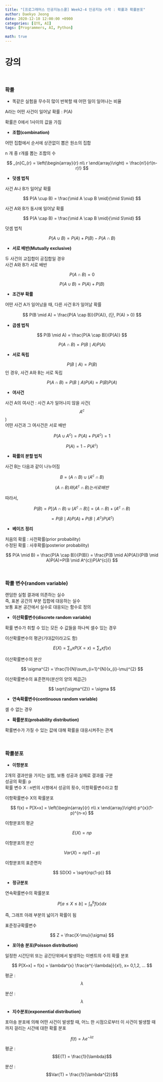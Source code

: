 ```yaml
---
title: "[프로그래머스 인공지능스쿨] Week2-4 인공지능 수학 : 확률과 확률분포"
author: Daekyo Jeong
date: 2020-12-10 12:00:00 +0900
categories: [강의, AI]
tags: [Programmers, AI, Python]

math: true
---
```


# **강의**   
<br/>

### **확률**  

- 똑같은 실험을 무수히 많이 반복할 때 어떤 일이 일어나는 비율  

A라는 어떤 사건이 일어날 확률 : P(A)  

확률은 0에서 1사이의 값을 가짐  

- **조합(combination)**  

어떤 집합에서 순서에 상관없이 뽑은 원소의 집합  

n 개 중 r개를 뽑는 조합의 수

$$
_{n}C_{r} =
\left(\begin{array}{r}
n\\
r
\end{array}\right)
= \frac{n!}{r!(n-r)!}
$$

- **덧셈 법칙**  

사건 A나 B가 일어날 확률

$$
P(A \cup B) = \frac{\mid A \cup B \mid}{\mid S\mid}
$$

사건 A와 B가 동시에 일어날 확률  

$$
P(A \cap B) = \frac{\mid A \cap B \mid}{\mid S\mid}
$$

덧셈 법칙  

$$
P(A \cup B) = P(A) + P(B) - P(A \cap B)
$$

- **서로 배반(Mutually exclusive)**  

두 사건의 교집합이 공집합일 경우  
사건 A와 B가 서로 배반

$$
P(A \cap B) = 0
$$

$$
P(A \cup B) = P(A) + P(B)
$$

- **조건부 확률**  

어떤 사건 A가 일어났을 때, 다른 사건 B가 일어날 확률  

$$
P(B \mid A) = \frac{P(A \cap B)}{P(A)}, (단, P(A) > 0)
$$

- **곱셈 법칙**  

$$
P(B \mid A) = \frac{P(A \cap B)}{P(A)}
$$

$$
P(A \cap B) = P(B \mid A)P(A)
$$

- **서로 독립**  

$$P(B \mid A) = P(B)$$ 인 경우, 사건 A와 B는 서로 독립  

$$
P(A \cap B) = P(B \mid A)P(A) = P(B)P(A)
$$

- **여사건**  

사건 A의 여사건 : 사건 A가 일어나지 않을 사건($$A^{c}$$)  
어떤 사건과 그 여사건은 서로 배반  

$$
P(A \cup A^{c}) = P(A) + P(A^{c}) = 1
$$

$$
P(A) = 1 - P(A^{c})
$$

- **확률의 분할 법칙**  

사건 B는 다음과 같이 나누어짐  

$$
B = (A \cap B) \cup (A^{c} \cap B)
$$

$$
(A \cap B)와 (A^{c} \cap B)는 서로 배반
$$

따라서,

$$
P(B) = P[(A \cap B) \cup (A^{c} \cap B)] = (A \cap B) + (A^{c} \cap B)
$$

$$
= P(B \mid A)P(A) + P(B \mid A^{c})P(A^{c})
$$


- **베이즈 정리**  

처음의 확률 : 사전확률(prior probability)  
수정된 확률 : 사후확률(posterior probability)  

$$
P(A \mid B) = \frac{P(A \cap B)}{P(B)} = \frac{P(B \mid A)P(A)}{P(B \mid A)P(A)+P(B \mid A^{c})P(A^{c})}
$$

<br/>

### **확률 변수(random variable)**  

랜덤한 실험 결과에 의존하는 실수  
즉, 표본 공간의 부분 집합에 대응하는 실수  
보통 표본 공간에서 실수로 대응되는 함수로 정의  


- **이산확률변수(discrete random variable)**

확률 변수가 취할 수 있는 모든 수 값들을 하나씩 셀수 있는 경우  

이산확률변수의 평균(기대값이라고도 함)  

$$
E(X) = \sum_{x}xP(X=x) = \sum_{x}xf(x)
$$

이산확률변수의 분산  

$$
\sigma^{2} = \frac{1}{N}\sum_{i=1}^{N}(x_{i}-\mu)^{2}
$$

이산확률변수의 표준편차(분산의 양의 제곱근)  

$$
\sqrt{\sigma^{2}} = \sigma
$$

- **연속확률변수(continuous random variable)**  

셀 수 없는 경우  


- **확률분포(probability distribution)**  

확률변수가 가질 수 있는 값에 대해 확률을 대응시켜주는 관계  

<br/>

### **확률분포**  

- **이항분포**  

2개의 결과만을 가지는 실험, 보통 성공과 실패로 결과를 구분  
성공의 확률: p  
확률 변수 X : n번의 시행에서 성공의 횟수, 이항확률변수라고 함  

이항확률변수 X의 확률분포  

$$
f(x) = P[X=x] =
\left(\begin{array}{r}
n\\
x
\end{array}\right)
p^{x}(1-p)^{n-x}
$$

이항분포의 평균  

$$
E(X) = np
$$

이항분포의 분산  

$$
Var(X) = np(1-p)
$$

이항분포의 표준편차  

$$
SD(X) = \sqrt{np(1-p)}
$$

- **정규분포**  

연속확률변수의 확률분포  

$$
P[a \le X \le b] = \int_{a}^{b}f(x)dx
$$

즉, 그래프 아래 부분의 넓이가 확률이 됨  

표준정규확률변수

$$
Z = \frac{X-\mu}{\sigma}
$$

- **포아송 분포(Poisson distribution)**  

일정한 시간단위 또는 공간단위에서 발생하는 이벤트의 수의 확률 분포  

$$
P[X=x] = f(x) = \lambda^{x} \frac{e^{-\lambda}}{x!}, x= 0,1,2, ...
$$

평균 : $$\lambda $$  

분산 : $$\lambda $$  

- **지수분포(exponential distribution)**  

포아송 분포에 의해 어떤 사건이 발생할 때, 어느 한 시점으로부터 이 사건이 발생할 때까지 걸리는 시간에 대한 확률 분포  

$$
f(t) = \lambda e^{-\lambda t}
$$

평균 : $$E(T) = \frac{1}{\lambda}$$  

분산 : $$Var(T) = \frac{1}{\lambda^{2}}$$

<br/>
